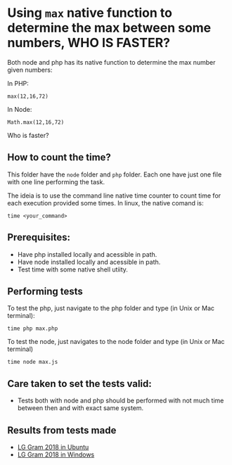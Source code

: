 # Using `max` native function to determine the max between some numbers, WHO IS FASTER?

Both node and php has its native function to determine the max number given numbers:

In PHP:
```
max(12,16,72)
```

In Node:
```
Math.max(12,16,72)
```

Who is faster?

## How to count the time?

This folder have the `node` folder and `php` folder. Each one have just one file with one line performing the task.

The ideia is to use the command line native time counter to count time for each execution provided some times. In linux, the native comand is:

```
time <your_command>
```

## Prerequisites:

* Have php installed locally and acessible in path.
* Have node installed locally and acessible in path.
* Test time with some native shell utiity.

## Performing tests

To test the php, just navigate to the php folder and type (in Unix or Mac terminal):

```
time php max.php
```

To test the node, just navigates to the node folder and type (in Unix or Mac terminal)

```
time node max.js
```

## Care taken to set the tests valid:

* Tests both with node and php should be performed with not much time between then and with exact same system.

## Results from tests made

* [LG Gram 2018 in Ubuntu](RESULTS/Ubuntu_LG_Gram_2018_PHP_Is_Winner.md)
* [LG Gram 2018 in Windows](RESULTS/Win10_LG_Gram_2018_Node_Is_Winner.md)
